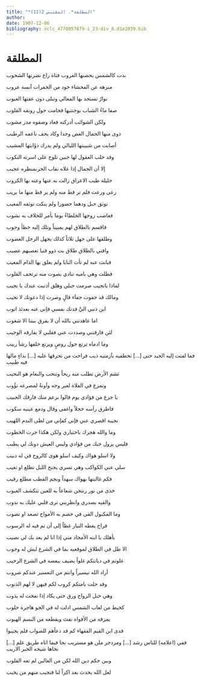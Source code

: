 ```yaml
---
title: "*المطلقة*. المقتبس 2(11)"
author: 
date: 1907-12-06
bibliography: oclc_4770057679-i_23-div_8.d1e2039.bib
---
```




#  المطلقة 


 بدت كالشمس يحضنها الغروب   فتاة راع نضرتها الشحوب  

 منزهة عن الفحشاء خود   من الخفرات آنسة عروب  

 نوارٌ تستجد بها المعالي   وتبلى دون عفتها العيوب  

 صفا ماءُ الشباب بوجنتيها   فحامت حول رونقه القلوب  

 ولكن الشوائب أدركته   فعاد وصفوه مدر مشوب  

 ذوى منها الجمال الغض وجدا   وكاد يجف ناعمه الرطيب  

 أصابت من شبيبتها الليالي   ولم يدرك ذؤَابتها المشيب   

 وقد خلب العقول لها جبين   تلوح على اسرته النكوب  

 إلا أن الجمال إذا علاه   نقاب الحزنمنظره عجيب  

 حليلة طيب الاعراق زالت   به عنها وعنه بها الكروب  

 رعى ورعت فلم تر قط منه   ولم ير قط منها ما يريب  

 توثق حبل ودهما حضورا   ولم ينكث توثقه المغيب  

 فغاضب زوجها الخلطاءُ يوما   بأمر للخلاف به نشوب  

 فاقسم بالطلاق لهم يمييناً   وتلك إليه خطأ وحوب  

 وطلقها على جهل ثلاثاً   كذلك يجهل الرجل الغضوب  

 وافتي بالطلاق طلاق بت   ذوو فتيا تعصبهم عصيب  

 فبانت عنه لم تأت النايا   ولم يعلق بها الذام المعيب  

 فظلت وهي باميه تنادي   بصوت منه ترتجف القلوب  

 لماذا يانجيب صرمت حبلي   وهلق أذنبت عندك يا نجيب  

 ومالك قد جفوت جفاَء قالٍ   وصرت إذا دعوتك لا تجيب  

 ابن ذنبي اليَّ فدتك نفسي   فإني عنه بعدئذ اتوب  

 اما عاهدتني بالله أن لا   يفرق بيننا الا شعوب  

 لئن فارقتني وصددت عني   فقلبي لا يفارقه الوجيب  

 وما ادماه ترتع حول روضٍ   ويرتع خلفها رشأ ربيب  

 فما لفتت إليه الجيد حتى  [...]  تخطفيه بآزمتيه ذيب   فراحت من تحرقها عليه  [...]  بداءٍ مالها فيه طبيب 

 تشم الأرض تطلب منه ريحاً   وتنحب والبغام هو النحيب  

 وتمزع في الفلاة لغير وجه   وآونةٌ لمصرعه تؤُوب  

 يا جزع من فؤادي يوم قالوا   برعم منك فارقك الحبيب  

 فاطرق رأسه خجلاً واغفى   وقال ودمع عينيه سكوب  

 نجيبة اقصري عني فإني   كفإني من لظى الندم اللهيب  

 وما والله هجرك باختياري   ولكن هكذا جرت الخطوب   

 فليس يزول حبك من فؤادي   وليس العيش دونك لي يطيب  

 ولا اسلو هواك وكيف اسلو   هوى كالروح في له دبيب  

 سلي عني الكواكب وهي تسري   يجنح الليل تطلع او تغيب  

 فكم غالبتها بهواك سهداً   ونجم القطب مطلع رقيب  

 خذى من نور رنتجن شعاعاً   به للعين تنكشف الغيوب  

 والقيه بصدري وانظريني   ترى قلبي عليك به ندوب  

 وما المكبول القى في خضم   به الأمواج تصعد او تصوب  

 فراح يغطه التيار غطاً   إلى أن تم فيه له الرسوب  

 بأهلك يا ابنه الأمجاد مني   إذا انا لم يعد بك لي نصيب  

 الا طل في الطلاق لموقعيه   بما في الشرع ليش له وجوب  

 غلوتم في ديانتكم غلواً   يضيف ببعضه في الشرع الرحيب  

 أراد الله تيسيراً وانتم   من التعسير عندكم ضروب  

 وقد حلت بامتكم كروب   لكم فيهن لا لهم الذنوب  

 وهي حبل الزواج ورق حتى   يكاد إذا نفخت له يذوب  

 كخيط من لعاب الشمس ادلت   له في الجو هاجرة حلوب  

 يمزقه من الأفواه نفث   ويقطعه من النسم الهبوب  

 فدى ابن القيم الفقهاء كم قد   دعأهم للصواب فلم يجيبوا  

 ففي (اعلامه) للناس رشد  [...]  ومزدجر ملن هو مستريب   نحا فيما اتاه طريق علم  [...]  نحاها شيخه الحبر الاريب 

 وبين حكم دين الله لكن   من الغالين لم تعه القلوب  

 لعل الله يحدث بعد اكراً   لنا فنجيب منهم من يخيب   

